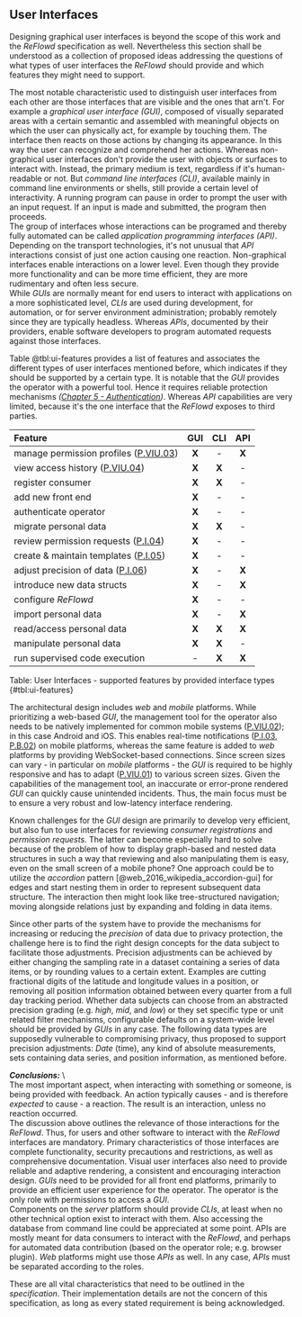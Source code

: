 ## User Interfaces



Designing graphical user interfaces is beyond the scope of this work and the *ReFlowd* specification 
as well. Nevertheless this section shall be understood as a collection of proposed ideas addressing
the questions of what types of user interfaces the *ReFlowd* should provide and which features they
might need to support.

The most notable characteristic used to distinguish user interfaces from each other are those 
interfaces that are visible and the ones that arn't. For example a *graphical user interface (GUI)*, 
composed of visually separated areas with a certain semantic and assembled with meaningful objects 
on which the user can physically act, for example by touching them. The interface then reacts on 
those actions by changing its appearance. In this way the user can recognize and comprehend her 
actions.
Whereas non-graphical user interfaces don't provide the user with objects or surfaces to interact
with. Instead, the primary medium is text, regardless if it's human-readable or not. But 
*command line interfaces (CLI)*, available mainly in command line environments or shells, still 
provide a certain level of interactivity. A running program can pause in order to prompt the user 
with an input request. If an input is made and submitted, the program then proceeds.  
The group of interfaces whose interactions can be programed and thereby fully automated can be
called *application programming interfaces (API)*. Depending on the transport technologies, it's not 
unusual that *API* interactions consist of just one action causing one reaction. Non-graphical
interfaces enable interactions on a lower level. Even though they provide more functionality and can
be more time efficient, they are more rudimentary and often less secure.  
While *GUIs* are normally meant for end users to interact with applications on a more sophisticated 
level, *CLIs* are used during development, for automation, or for server environment administration;
probably remotely since they are typically headless. Whereas *APIs*, documented by their providers, 
enable software developers to program automated requests against those interfaces.

Table @tbl:ui-features provides a list of features and associates the different types of user 
interfaces mentioned before, which indicates if they should be supported by a certain type. It is 
notable that the *GUI* provides the operator with a powerful tool. Hence it requires reliable 
protection mechanisms *([Chapter 5 - Authentication](#authentication))*. Whereas *API* capabilities
are very limited, because it's the one interface that the *ReFlowd* exposes to third parties.


| Feature                                             |   GUI   |   CLI   |   API   |
|:----------------------------------------------------|:-------:|:-------:|:-------:|
| manage permission profiles ([P.VIU.03](#pviu03))    |  __X__  |    -    |  __X__  |
| view access history ([P.VIU.04](#pviu04))           |  __X__  |  __X__  |    -    |
| register consumer                                   |  __X__  |  __X__  |    -    |
| add new front end                                   |  __X__  |    -    |    -    |
| authenticate operator                               |  __X__  |    -    |    -    |
| migrate personal data                               |  __X__  |  __X__  |    -    |
| review permission requests ([P.I.04](#pi04))        |  __X__  |    -    |    -    |
| create & maintain templates ([P.I.05](#pi05))       |  __X__  |    -    |    -    |
| adjust precision of data ([P.I.06](#pi06))          |  __X__  |    -    |  __X__  |
| introduce new data structs                          |  __X__  |    -    |  __X__  |
| configure *ReFlowd*                                 |  __X__  |    -    |    -    |
| import personal data                                |  __X__  |    -    |  __X__  |
| read/access personal data                           |  __X__  |  __X__  |  __X__  |
| manipulate personal data                            |  __X__  |  __X__  |    -    |
| run supervised code execution                       |    -    |  __X__  |  __X__  |

Table: User Interfaces - supported features by provided interface types {#tbl:ui-features} 


The architectural design includes *web* and *mobile* platforms. While prioritizing a web-based 
*GUI*, the management tool for the operator also needs to be natively implemented for common 
mobile systems ([P.VIU.02](#pviu02)); in this case Android and iOS. This enables real-time 
notifications ([P.I.03](#pi03), [P.B.02](#pb02)) on mobile platforms, whereas the same feature is 
added to *web* platforms by providing WebSocket-based connections.
Since screen sizes can vary - in particular on *mobile* platforms - the *GUI* is required to be 
highly responsive and has to adapt ([P.VIU.01](#pviu01)) to various screen sizes. Given the 
capabilities of the management tool, an inaccurate or error-prone rendered *GUI* can quickly cause
unintended incidents. Thus, the main focus must be to ensure a very robust and low-latency interface 
rendering.

Known challenges for the *GUI* design are primarily to develop very efficient, but also fun to use 
interfaces for reviewing *consumer registrations* and *permission requests*. The latter can become 
especially hard to solve because of the problem of how to display graph-based and nested data 
structures in such a way that reviewing and also manipulating them is easy, even on the small screen 
of a mobile phone? One approach could be to utilize the *accordion* pattern 
[@web_2016_wikipedia_accordion-gui] for edges and start nesting them in order to represent 
subsequent data structure. The interaction then might look like tree-structured navigation; moving
alongside relations just by expanding and folding in data items. 

Since other parts of the system have to provide the mechanisms for increasing or reducing the 
*precision* of data due to privacy protection, the challenge here is to find the right design
concepts for the data subject to facilitate those adjustments. 
Precision adjustments can be achieved by either changing the sampling rate in a dataset containing a 
series of data items, or by rounding values to a certain extent. Examples are cutting fractional 
digits of the latitude and longitude values in a position, or removing all position information 
obtained between every quarter from a full day tracking period. Whether data subjects can choose 
from an abstracted precision grading (e.g. *high*, *mid*, and *low*) or they set specific type or 
unit related filter mechanisms, configurable defaults on a system-wide level should be provided by 
*GUIs* in any case. The following data types are supposedly vulnerable to compromising privacy, thus 
proposed to support precision adjustments: *Date* (time), any kind of absolute measurements, sets 
containing data series, and position information, as mentioned before.



*__Conclusions:__*
\ \
The most important aspect, when interacting with something or someone, is being provided with 
feedback. An action typically causes - and is therefore *expected* to cause - a reaction. The result 
is an interaction, unless no reaction occurred.  
The discussion above outlines the relevance of those interactions for the *ReFlowd*. Thus, for users 
and other software to interact with the *ReFlowd* interfaces are mandatory. Primary characteristics
of those interfaces are complete functionality, security precautions and restrictions, as well as 
comprehensive documentation. Visual user interfaces also need to provide reliable and adaptive 
rendering, a consistent and encouraging interaction design. *GUIs* need to be provided for all front
end platforms, primarily to provide an efficient user experience for the operator. The operator is 
the only role with permissions to access a *GUI*.  
Components on the *server* platform should provide *CLIs*, at least when no other technical option 
exist to interact with them. Also accessing the database from command line could be appreciated at 
some point. APIs are mostly meant for data consumers to interact with the *ReFlowd*, and perhaps for 
automated data contribution (based on the operator role; e.g. browser plugin). *Web* platforms might
use those *APIs* as well. In any case, *APIs* must be separated according to the roles.

These are all vital characteristics that need to be outlined in the *specification*. Their 
implementation details are not the concern of this specification, as long as every stated 
requirement is being acknowledged.
